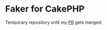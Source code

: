 # Faker for CakePHP

Temporary repository until my [PR](https://github.com/fzaninotto/Faker/pull/428) gets merged.
